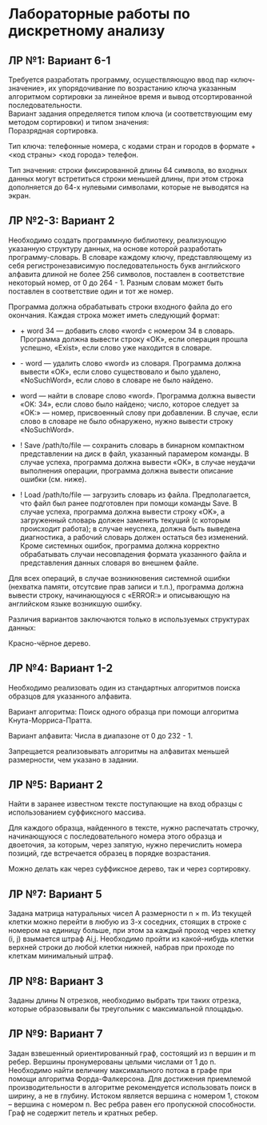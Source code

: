 # Лабораторные работы по дискретному анализу
## ЛР №1: Вариант 6-1

Требуется разработать программу, осуществляющую ввод пар «ключ-значение», их упорядочивание по возрастанию ключа указанным алгоритмом сортировки за линейное время и вывод отсортированной последовательности.  
Вариант задания определяется типом ключа (и соответствующим ему методом сортировки) и типом значения:  
Поразрядная сортировка.  

Тип ключа: телефонные номера, с кодами стран и городов в формате +<код страны> <код города> телефон.  

Тип значения: строки фиксированной длины 64 символа, во входных данных могут встретиться строки меньшей длины, при этом строка дополняется до 64-х нулевыми символами, которые не выводятся на экран.

 ## ЛР №2-3: Вариант 2

Необходимо создать программную библиотеку, реализующую указанную структуру данных, на основе которой разработать программу-словарь. В словаре каждому ключу, представляющему из себя регистронезависимую последовательность букв английского алфавита длиной не более 256 символов, поставлен в соответствие некоторый номер, от 0 до  264  - 1. Разным словам может быть поставлен в соответствие один и тот же номер.

Программа должна обрабатывать строки входного файла до его окончания. Каждая строка может иметь следующий формат:

- \+ word 34  — добавить слово «word» с номером 34 в словарь. Программа должна вывести строку «OK», если операция прошла успешно, «Exist», если слово уже находится в словаре.

- \- word  — удалить слово «word» из словаря. Программа должна вывести «OK», если слово существовало и было удалено, «NoSuchWord», если слово в словаре не было найдено.

- word  — найти в словаре слово «word». Программа должна вывести «OK: 34», если слово было найдено; число, которое следует за «OK:» — номер, присвоенный слову при добавлении. В случае, если слово в словаре не было обнаружено, нужно вывести строку «NoSuchWord».

- ! Save /path/to/file  — сохранить словарь в бинарном компактном представлении на диск в файл, указанный парамером команды. В случае успеха, программа должна вывести «OK», в случае неудачи выполнения операции, программа должна вывести описание ошибки (см. ниже).

- ! Load /path/to/file  — загрузить словарь из файла. Предполагается, что файл был ранее подготовлен при помощи команды Save. В случае успеха, программа должна вывести строку «OK», а загруженный словарь должен заменить текущий (с которым происходит работа); в случае неуспеха, должна быть выведена диагностика, а рабочий словарь должен остаться без изменений. Кроме системных ошибок, программа должна корректно обрабатывать случаи несовпадения формата указанного файла и представления данных словаря во внешнем файле.

Для всех операций, в случае возникновения системной ошибки (нехватка памяти, отсутсвие прав записи и т.п.), программа должна вывести строку, начинающуюся с «ERROR:» и описывающую на английском языке возникшую ошибку.

Различия вариантов заключаются только в используемых структурах данных:

Красно-чёрное дерево.
## ЛР №4: Вариант 1-2
Необходимо реализовать один из стандартных алгоритмов поиска образцов для указанного алфавита.

Вариант алгоритма:  Поиск одного образца при помощи алгоритма Кнута-Морриса-Пратта.

Вариант алфавита:  Числа в диапазоне от  0  до  232  - 1.

Запрещается реализовывать алгоритмы на алфавитах меньшей размерности, чем указано в задании.
## ЛР №5: Вариант 2
Найти в заранее известном тексте поступающие на вход образцы с использованием суффиксного массива.

Для каждого образца, найденного в тексте, нужно распечатать строчку, начинающуюся с последовательного номера этого образца и двоеточия, за которым, через запятую, нужно перечислить номера позиций, где встречается образец в порядке возрастания.

Можно делать как через суффиксное дерево, так и через сортировку.
## ЛР №7: Вариант 5
Задана матрица натуральных чисел A размерности n × m. Из текущей клетки можно перейти в любую из 3-х соседних, стоящих в строке с номером на единицу больше, при этом за каждый проход через клетку (i, j) взымается штраф Ai,j. Необходимо пройти из какой-нибудь клетки верхней строки до любой клетки нижней, набрав при проходе по клеткам минимальный штраф.
## ЛР №8: Вариант 3
Заданы длины N отрезков, необходимо выбрать три таких отрезка, которые образовывали бы треугольник с максимальной площадью.
## ЛР №9: Вариант 7
Задан взвешенный ориентированный граф, состоящий из n вершин и m ребер. Вершины пронумерованы целыми числами от 1 до n. Необходимо найти величину максимального потока в графе при помощи алгоритма Форда-Фалкерсона. Для достижения приемлемой производительности в алгоритме рекомендуется использовать поиск в ширину, а не в глубину. Истоком является вершина с номером 1, стоком – вершина с номером n. Вес ребра равен его пропускной способности. Граф не содержит петель и кратных ребер.
